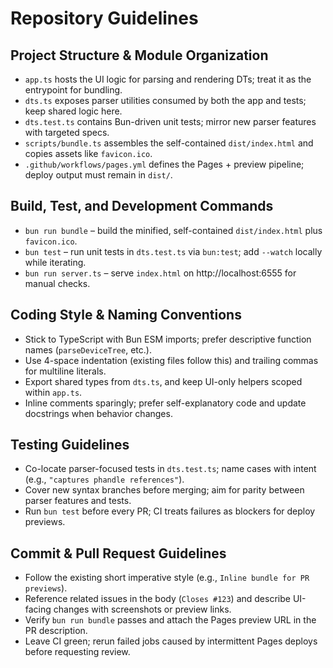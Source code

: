# Repository Guidelines

## Project Structure & Module Organization
- `app.ts` hosts the UI logic for parsing and rendering DTs; treat it as the entrypoint for bundling.
- `dts.ts` exposes parser utilities consumed by both the app and tests; keep shared logic here.
- `dts.test.ts` contains Bun-driven unit tests; mirror new parser features with targeted specs.
- `scripts/bundle.ts` assembles the self-contained `dist/index.html` and copies assets like `favicon.ico`.
- `.github/workflows/pages.yml` defines the Pages + preview pipeline; deploy output must remain in `dist/`.

## Build, Test, and Development Commands
- `bun run bundle` – build the minified, self-contained `dist/index.html` plus `favicon.ico`.
- `bun test` – run unit tests in `dts.test.ts` via `bun:test`; add `--watch` locally while iterating.
- `bun run server.ts` – serve `index.html` on http://localhost:6555 for manual checks.

## Coding Style & Naming Conventions
- Stick to TypeScript with Bun ESM imports; prefer descriptive function names (`parseDeviceTree`, etc.).
- Use 4-space indentation (existing files follow this) and trailing commas for multiline literals.
- Export shared types from `dts.ts`, and keep UI-only helpers scoped within `app.ts`.
- Inline comments sparingly; prefer self-explanatory code and update docstrings when behavior changes.

## Testing Guidelines
- Co-locate parser-focused tests in `dts.test.ts`; name cases with intent (e.g., `"captures phandle references"`).
- Cover new syntax branches before merging; aim for parity between parser features and tests.
- Run `bun test` before every PR; CI treats failures as blockers for deploy previews.

## Commit & Pull Request Guidelines
- Follow the existing short imperative style (e.g., `Inline bundle for PR previews`).
- Reference related issues in the body (`Closes #123`) and describe UI-facing changes with screenshots or preview links.
- Verify `bun run bundle` passes and attach the Pages preview URL in the PR description.
- Leave CI green; rerun failed jobs caused by intermittent Pages deploys before requesting review.
